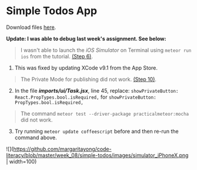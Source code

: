 # Simple Todos App

Download files [here](https://github.com/margaritayong/code-literacy/raw/master/week_08/simple-todos/simple-todos.zip).

**Update: I was able to debug last week's assignment. See below:**

> I wasn't able to launch the *iOS Simulator* on Terminal using `meteor run ios` from the tutorial. [(Step 6)](https://www.meteor.com/tutorials/react/running-on-mobile).

1. This was fixed by updating XCode v9.1 from the App Store.


> The Private Mode for publishing did not work. [(Step 10)](https://www.meteor.com/tutorials/react/publish-and-subscribe).

2. In the file **_imports/ui/Task.jsx_**, line 45, replace: 
`showPrivateButton: React.PropTypes.bool.isRequired,` for `showPrivateButton: PropTypes.bool.isRequired,`

> The command `meteor test --driver-package practicalmeteor:mocha` did not work.

3. Try running `meteor update coffeescript` before and then re-run the command above.

![](https://github.com/margaritayong/code-literacy/blob/master/week_08/simple-todos/images/simulator_iPhoneX.png | width=100)
